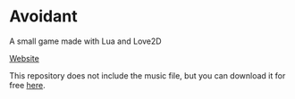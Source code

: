 # Avoidant
A small game made with Lua and Love2D

[Website](http://hbar.kapsi.fi/avoidant/)

This repository does not include the music file, but you can download it for free [here](http://www.connorlinning.com/music/).
